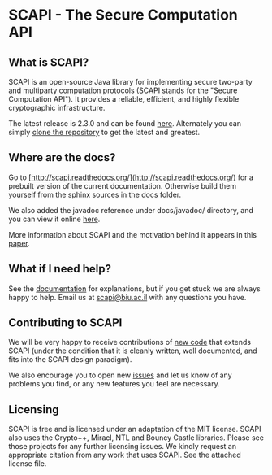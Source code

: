 SCAPI - The Secure Computation API
==================================

What is SCAPI?
--------------

SCAPI is an open-source Java library for implementing secure two-party and multiparty computation protocols (SCAPI stands for the "Secure Computation API"). It provides a reliable, efficient, and highly flexible cryptographic infrastructure.

The latest release is 2.3.0 and can be found [here](https://github.com/cryptobiu/scapi/releases/tag/SCAPI-V2-3-0).
Alternately you can simply [clone the repository](http://scapi.readthedocs.org/en/latest/install.html#installing-scapi-from-source-on-unix-based-operating-systems) to get the latest and greatest.

Where are the docs?
-------------------

Go to [http://scapi.readthedocs.org/](http://scapi.readthedocs.org/) 
for a prebuilt version of the current documentation. 
Otherwise build them yourself from the sphinx sources in the docs folder.

We also added the javadoc reference under docs/javadoc/ directory, and you can view it online [here](http://crypto.biu.ac.il/scapi/SCAPI_Javadoc_V2.3.0/SCAPI_Javadoc_V2.3.0/index.html).

More information about SCAPI and the motivation behind it appears in this [paper](http://eprint.iacr.org/2012/629.pdf).

What if I need help?
--------------------

See the [documentation](http://scapi.readthedocs.org/) for explanations, but if you get stuck we are always happy to help. Email us at [scapi@biu.ac.il](mailto:scapi@biu.ac.il) with any questions you have.

Contributing to SCAPI
---------------------

We will be very happy to receive contributions of [new code](https://github.com/cryptobiu/scapi/pulls) that extends SCAPI (under the condition that it is cleanly written, well documented, and fits into the SCAPI design paradigm). 

We also encourage you to open new [issues](https://github.com/cryptobiu/scapi/issues) and let us know of any problems you find, or any new features you feel are necessary.

Licensing
---------

SCAPI is free and is licensed under an adaptation of the MIT license. SCAPI also
uses the Crypto++, Miracl, NTL and Bouncy Castle libraries. Please see those projects for any
further licensing issues. We kindly request an appropriate citation from any work that uses SCAPI. See the attached license file.
